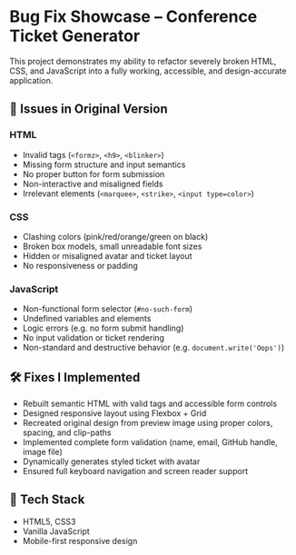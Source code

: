 # Bug Fix Showcase – Conference Ticket Generator

This project demonstrates my ability to refactor severely broken HTML, CSS, and JavaScript into a fully working, accessible, and design-accurate application.

## 🚨 Issues in Original Version

### HTML
- Invalid tags (`<formz>`, `<h9>`, `<blinker>`)
- Missing form structure and input semantics
- No proper button for form submission
- Non-interactive and misaligned fields
- Irrelevant elements (`<marquee>`, `<strike>`, `<input type=color>`)

### CSS
- Clashing colors (pink/red/orange/green on black)
- Broken box models, small unreadable font sizes
- Hidden or misaligned avatar and ticket layout
- No responsiveness or padding

### JavaScript
- Non-functional form selector (`#no-such-form`)
- Undefined variables and elements
- Logic errors (e.g. no form submit handling)
- No input validation or ticket rendering
- Non-standard and destructive behavior (e.g. `document.write('Oops')`)

## 🛠 Fixes I Implemented

- Rebuilt semantic HTML with valid tags and accessible form controls
- Designed responsive layout using Flexbox + Grid
- Recreated original design from preview image using proper colors, spacing, and clip-paths
- Implemented complete form validation (name, email, GitHub handle, image file)
- Dynamically generates styled ticket with avatar
- Ensured full keyboard navigation and screen reader support

## 🧰 Tech Stack

- HTML5, CSS3
- Vanilla JavaScript
- Mobile-first responsive design
